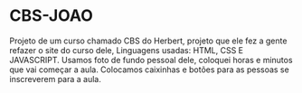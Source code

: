 # CBS-JOAO
Projeto de um curso chamado CBS do Herbert, projeto que ele fez a gente refazer o site do curso dele,
Linguagens usadas: HTML, CSS E JAVASCRIPT.
Usamos foto de fundo pessoal dele, coloquei horas e minutos que vai começar a aula. Colocamos caixinhas e botões para as pessoas se inscreverem para a aula. 
